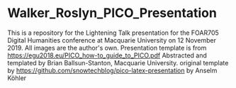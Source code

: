 # Walker_Roslyn_PICO_Presentation
This is a repository for the Lightening Talk presentation for the FOAR705 Digital Humanities conference at Macquarie University on 12 November 2019.
All images are the author's own.
Presentation template is from https://egu2018.eu/PICO_how-to_guide_to_PICO.pdf
Abstracted and templated by Brian Ballsun-Stanton, Macquarie University.
original template by https://github.com/snowtechblog/pico-latex-presentation by Anselm Köhler

